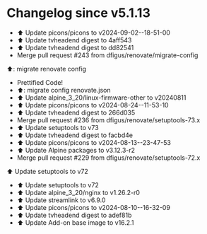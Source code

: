 # Changelog since v5.1.13
- ⬆️ Update picons/picons to v2024-09-02--18-51-00 
- ⬆️ Update tvheadend digest to 4aff543 
- ⬆️ Update tvheadend digest to dd82541 
- Merge pull request #243 from dfigus/renovate/migrate-config

⬆️: migrate renovate config 
- Prettified Code! 
- ⬆️: migrate config renovate.json 
- ⬆️ Update alpine_3_20/linux-firmware-other to v20240811 
- ⬆️ Update picons/picons to v2024-08-24--11-53-10 
- ⬆️ Update tvheadend digest to 266d035 
- Merge pull request #236 from dfigus/renovate/setuptools-73.x 
- ⬆️ Update setuptools to v73 
- ⬆️ Update tvheadend digest to facbd4e 
- ⬆️ Update picons/picons to v2024-08-13--23-47-53 
- ⬆️ Update Alpine packages to v3.12.3-r2 
- Merge pull request #229 from dfigus/renovate/setuptools-72.x

⬆️ Update setuptools to v72 
- ⬆️ Update setuptools to v72 
- ⬆️ Update alpine_3_20/nginx to v1.26.2-r0 
- ⬆️ Update streamlink to v6.9.0 
- ⬆️ Update picons/picons to v2024-08-10--16-32-09 
- ⬆️ Update tvheadend digest to adef81b 
- ⬆️ Update Add-on base image to v16.2.1 
